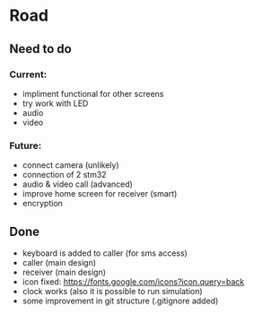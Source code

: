 # Road
## Need to do
### Current:
* impliment functional for other screens
* try work with LED
* audio
* video
### Future:
* connect camera (unlikely)
* connection of 2 stm32
* audio & video call (advanced)
* improve home screen for receiver (smart)
* encryption
## Done
* keyboard is added to caller (for sms access)
* caller (main design)
* receiver (main design)
* icon fixed: https://fonts.google.com/icons?icon.query=back
* clock works (also it is possible to run simulation)
* some improvement in git structure (.gitignore added)
